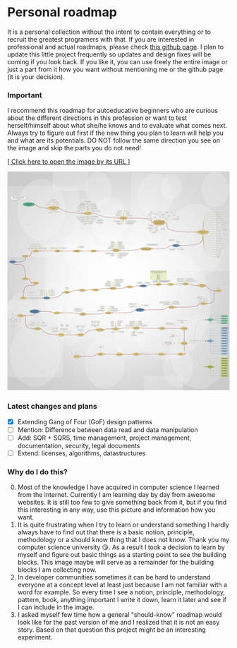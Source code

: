 # Personal roadmap

It is a personal collection without the intent to contain everything or to recruit the greatest programers with that. If you are interested in professional and actual roadmaps, please check [this github page](https://github.com/kamranahmedse/developer-roadmap). I plan to update this little project frequently so updates and design fixes will be coming if you look back. If you like it, you can use freely the entire image or just a part from it how you want without mentioning me or the github page (it is your decision).

### Important
I recommend this roadmap for autoeducative beginners who are curious about the different directions in this profession or want to test herself/himself about what she/he knows and to evaluate what comes next. Always try to figure out first if the new thing you plan to learn will help you and what are its potentials. DO NOT follow the same direction you see on the image and skip the parts you do not need! 

[[ Click here to open the image by its URL ]](https://raw.githubusercontent.com/CyberDani/personal-roadmap/master/ProgrammingRoadMap.png)

![ProgrammingRoadMap.png](ProgrammingRoadMap.png)

### Latest changes and plans
- [x] Extending Gang of Four (GoF) design patterns
- [ ] Mention: Difference between data read and data manipulation
- [ ] Add: SQR + SQRS, time management, project management, documentation, security, legal documents
- [ ] Extend: licenses, algorithms, datastructures

### Why do I do this?
0. Most of the knowledge I have acquired in computer science I learned from the internet. Currently I am learning day by day from awesome websites. It is still too few to give something back from it, but if you find this interesting in any way, use this picture and information how you want.
1. It is quite frustrating when I try to learn or understand something I hardly always have to find out that there is a basic notion, principle, methodology or a should know thing that I does not know. Thank you my computer science university :kissing_heart:. As a result I took a decision to learn by myself and figure out basic things as a starting point to see the building blocks. This image maybe will serve as a remainder for the building blocks I am collecting now.
2. In developer communities sometimes it can be hard to understand everyone at a concept level at least just because I am not familiar with a word for example. So every time I see a notion, principle, methodology, pattern, book, anything important I write it down, learn it later and see if I can include in the image.
3. I asked myself few time how a general "should-know" roadmap would look like for the past version of me and I realized that it is not an easy story. Based on that question this project might be an interesting experiment.
